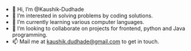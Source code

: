 - 👋 Hi, I’m @Kaushik-Dudhade
- 👀 I’m interested in solving problems by coding solutions.
- 🌱 I’m currently learning various computer languages.
- 💞️ I’m looking to collaborate on projects for frontend, python and Java programming. 
- 📫 Mail me at kaushik.dudhade@gmail.com to get in touch.

<!---
Kaushik-Dudhade/Kaushik-Dudhade is a ✨ special ✨ repository because its `README.md` (this file) appears on your GitHub profile.
You can click the Preview link to take a look at your changes.
--->
